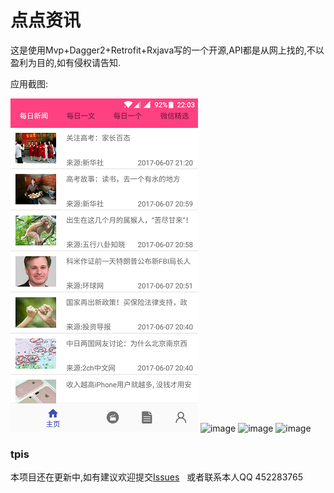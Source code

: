 # 点点资讯


这是使用Mvp+Dagger2+Retrofit+Rxjava写的一个开源,API都是从网上找的,不以盈利为目的,如有侵权请告知.

应用截图:

![image](https://github.com/wuxinlingluan/PointInfos/blob/master/app/src/main/res/drawable-hdpi/p3.png) ![image](https://github.com/wuxinlingluan/PointInfos/blob/master/app/src/main/res/drawable/p4.png) ![image](https://github.com/wuxinlingluan/PointInfos/blob/master/app/src/main/res/drawable/p5.png) ![image](https://github.com/wuxinlingluan/PointInfos/blob/master/app/src/main/res/drawable/p6.png)
### tpis
本项目还在更新中,如有建议欢迎提交[Issues](https://github.com/wuxinlingluan/PointInfos/issues)  
或者联系本人QQ 452283765 
